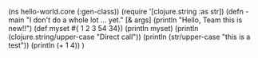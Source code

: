 
(ns hello-world.core
 (:gen-class))
 (require '[clojure.string :as str])
(defn -main
 "I don't do a whole lot ... yet."
 [& args]
 (println "Hello, Team this is new!!")
 (def myset #{ 1 2 3 54 34})
 (println myset)
 (println (clojure.string/upper-case "Direct call"))
 (println (str/upper-case "this is a test"))
 (println (+ 1 4))
)
